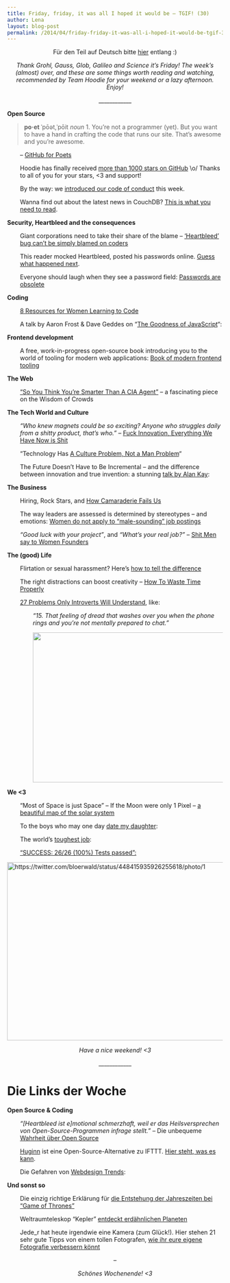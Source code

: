 ```yaml
---
title: Friday, friday, it was all I hoped it would be – TGIF! (30)
author: Lena
layout: blog-post
permalink: /2014/04/friday-friday-it-was-all-i-hoped-it-would-be-tgif-30/
---
```

<p style="text-align: center;">
  Für den Teil auf Deutsch bitte <a href="#deutsch">hier</a> entlang :)
</p>

<p style="text-align: center;">
  <em>Thank Grohl, Gauss, Glob, Galileo and Science it’s Friday! The week’s (almost) over, and these are some things worth reading and watching, recommended by Team Hoodie for your weekend or a lazy afternoon. Enjoy!</em>
</p>

<p style="text-align: center;">
  ____________
</p>

**Open Source**

> **po·et** ˈpōət,ˈpōit *noun* 1. You&#8217;re not a programmer (yet). But you want to have a hand in crafting the code that runs our site. That&#8217;s awesome and you&#8217;re awesome.

<p style="padding-left: 30px;">
  – <a href="https://www.kickstarter.com/backing-and-hacking/github-for-poets">GitHub for Poets</a>
</p>

<p style="padding-left: 30px;">
  Hoodie has finally received <a href="https://github.com/hoodiehq/hoodie.js">more than 1000 stars on GitHub</a> \o/ Thanks to all of you for your stars, <3 and support!
</p>

<p style="padding-left: 30px;">
  By the way: we <a href="http://blog.hood.ie/2014/04/introducing-the-hoodie-community-code-of-conduct/">introduced our code of conduct</a> this week.
</p>

<p style="padding-left: 30px;">
  Wanna find out about the latest news in CouchDB? <a href="https://blogs.apache.org/couchdb/date/20140417">This is what you need to read</a>.
</p>

**Security, Heartbleed and the consequences**

<p style="padding-left: 30px;">
  Giant corporations need to take their share of the blame – <a href="http://www.theguardian.com/technology/2014/apr/13/heartbleed-bug-cant-blamed-on-coders-human-error-website-security?CMP=twt_gu">&#8216;Heartbleed&#8217; bug can&#8217;t be simply blamed on coders</a>
</p>

<p style="padding-left: 30px;">
  This reader mocked Heartbleed, posted his passwords online. <a href="http://www.washingtonpost.com/blogs/the-switch/wp/2014/04/15/this-reader-mocked-heartbleed-by-posting-his-passwords-online-youll-never-guess-what-happened-next/?tid=d_pulse">Guess what happened next</a>. <!--more-->
</p>

<p style="padding-left: 30px;">
  Everyone should laugh when they see a password field: <a href="https://medium.com/p/9ed56d483eb">Passwords are obsolete</a>
</p>

**Coding**

<p style="padding-left: 30px;">
  <a href="https://creativemarket.com/blog/2014/04/11/8-resources-for-women-learning-to-code">8 Resources for Women Learning to Code</a>
</p>

<p style="padding-left: 30px;">
  A talk by Aaron Frost & Dave Geddes on &#8220;<a href="https://www.youtube.com/watch?v=K9rb9Ba4VV4">The Goodness of JavaScript</a>&#8220;:
</p>



**Frontend development**

<p style="padding-left: 30px;">
  A free, work-in-progress open-source book introducing you to the world of tooling for modern web applications: <a href="http://tooling.github.io/book-of-modern-frontend-tooling/index.html">Book of modern frontend tooling</a>
</p>

**The Web**

<p style="padding-left: 30px;">
  <a href="http://www.npr.org/blogs/parallels/2014/04/02/297839429/-so-you-think-youre-smarter-than-a-cia-agent?">&#8220;So You Think You&#8217;re Smarter Than A CIA Agent&#8221;</a> – a fascinating piece on the Wisdom of Crowds
</p>

**The Tech World and Culture**

<p style="padding-left: 30px;">
  <em>&#8220;Who knew magnets could be so exciting? Anyone who struggles daily from a shitty product, that’s who.&#8221;</em> – <a href="http://unicornfree.com/2014/fuck-innovation-everything-we-have-now-is-shit">Fuck Innovation, Everything We Have Now is Shit</a>
</p>

<p style="padding-left: 30px;">
  &#8220;Technology Has <a href="http://butyoureagirl.com/2014/04/09/technologys-culture-problem/">A Culture Problem, Not a Man Problem</a>&#8220;
</p>

<p style="padding-left: 30px;">
  The Future Doesn&#8217;t Have to Be Incremental – and the difference between innovation and true invention: a stunning <a href="https://www.youtube.com/watch?v=gTAghAJcO1o">talk by Alan Kay</a>:
</p>



**The Business**

<p style="padding-left: 30px;">
  Hiring, Rock Stars, and <a href="http://modelviewculture.com/pieces/hiring-rock-stars-and-how-camaraderie-fails-us">How Camaraderie Fails Us</a>
</p>

<p style="padding-left: 30px;">
  The way leaders are assessed is determined by stereotypes – and emotions: <a href="https://www.tum.de/en/about-tum/news/press-releases/short/article/31438/">Women do not apply to “male-sounding” job postings</a>
</p>

<p style="padding-left: 30px;">
  <em>&#8220;Good luck with your project&#8221;</em>, and <em>&#8220;What&#8217;s your real job?&#8221;</em> – <a href="http://modelviewculture.com/pieces/shit-men-say-to-women-founders">Shit Men say to Women Founders</a>
</p>

**The (good) Life**

<p style="padding-left: 30px;">
  Flirtation or sexual harassment? Here&#8217;s <a href="http://www.theguardian.com/lifeandstyle/womens-blog/2014/apr/10/sexual-harassment-flirting-six-differences?CMP=fb_gu">how to tell the difference</a>
</p>

<p style="padding-left: 30px;">
  The right distractions can boost creativity – <a href="http://nautil.us/issue/7/waste/how-to-waste-time-properly">How To Waste Time Properly</a>
</p>

<p style="padding-left: 30px;">
  <a href="http://www.buzzfeed.com/erinlarosa/problems-only-introverts-will-understand">27 Problems Only Introverts Will Understand</a>, like:
</p>

<p style="padding-left: 60px;">
  <em>&#8220;15. That feeling of dread that washes over you when the phone rings and you’re not mentally prepared to chat.&#8221;</em>
</p>

<p style="padding-left: 60px;">
  <a href="http://s3-ec.buzzfed.com/static/enhanced/webdr05/2013/8/5/14/anigif_enhanced-buzz-26420-1375727839-38.gif" rel="lightbox[1407]" title="Friday, friday, it was all I hoped it would be – TGIF! (30)"><img class="alignnone" src="http://s3-ec.buzzfed.com/static/enhanced/webdr05/2013/8/5/14/anigif_enhanced-buzz-26420-1375727839-38.gif" alt="" width="500" height="350" /></a>
</p>

**We <3**

<p style="padding-left: 30px;">
  &#8220;Most of Space is just Space&#8221; &#8211; If the Moon were only 1 Pixel &#8211; <a href="http://t.co/gxr2wVifes">a beautiful map of the solar system </a>
</p>

<p style="padding-left: 30px;">
  To the boys who may one day <a href="https://www.youtube.com/watch?v=KcIwZ1Dth0c">date my daughter</a>:
</p>



<p style="padding-left: 30px;">
  The world&#8217;s <a href="https://www.youtube.com/watch?v=HB3xM93rXbY">toughest job</a>:
</p>



<p style="padding-left: 30px;">
  <a href="https://twitter.com/bloerwald/status/448415935926255618/photo/1">&#8220;SUCCESS: 26/26 (100%) Tests passed&#8221;:</a>
</p>

[<img class="alignnone size-full wp-image-1423" src="http://blog.hood.ie/wp-content/uploads/2014/04/Screen-Shot-2014-04-18-at-11.51.56.png" alt="https://twitter.com/bloerwald/status/448415935926255618/photo/1" width="558" height="416" />][1] <p style="text-align: center;">
  <em>Have a nice weekend! <3</em>
</p>

<p style="text-align: center;">
  ____________
</p>

# <a id="deutsch"></a>Die Links der Woche

**Open Source & Coding**

<p style="padding-left: 30px;">
  <em>&#8220;[Heartbleed ist e]motional schmerzhaft, weil er das Heilsversprechen von Open-Source-Programmen infrage stellt.&#8221; – </em>Die unbequeme <a href="http://www.zeit.de/digital/internet/2014-04/heartbleed-openssl-open-source-heilsversprechen">Wahrheit über Open Source</a>
</p>

<p style="padding-left: 30px;">
  <a href="https://github.com/cantino/huginn">Huginn</a> ist eine Open-Source-Alternative zu IFTTT. <a href="http://t3n.de/news/huginn-ifttt-alternative-open-source-540123/">Hier steht, was es kann</a>.
</p>

<p style="padding-left: 30px;">
  Die Gefahren von <a href="https://www.youtube.com/watch?v=T_JF4Mn3NDo">Webdesign Trends</a>:
</p>



**Und sonst so**

<p style="padding-left: 30px;">
  Die einzig richtige Erklärung für <a href="http://scienceblogs.de/astrodicticum-simplex/2014/04/17/die-einzig-richtige-erklaerung-fuer-die-entstehung-der-jahreszeiten-bei-game-of-thrones/">die Entstehung der Jahreszeiten bei “Game of Thrones”</a>
</p>

<p style="padding-left: 30px;">
  Weltraumteleskop &#8220;Kepler&#8221; <a href="http://www.tagesschau.de/ausland/kepler-exoplanet100.html">entdeckt erdähnlichen Planeten</a>
</p>

<p style="padding-left: 30px;">
  Jede_r hat heute irgendwie eine Kamera (zum Glück!). Hier stehen 21 sehr gute Tipps von einem tollen Fotografen, <a href="http://kwerfeldein.de/2014/04/16/21-wege-die-eigene-fotografie-zu-verbessern/">wie ihr eure eigene Fotografie verbessern könnt</a>
</p>

<p style="text-align: center;">
  –
</p>

<p style="text-align: center;">
  <em>Schönes Wochenende! <3</em>
</p>

 [1]: https://twitter.com/bloerwald/status/448415935926255618/photo/1